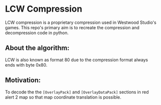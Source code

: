 # LCW Compression

LCW compression is a proprietary compression used in Westwood Studio's games. This repo's primary aim is to recreate the compression and decompression code in python. 

## About the algorithm:

LCW is also known as format 80 due to the compression format always ends with byte 0x80. 

## Motivation:

To decode the the `[OverlayPack]` and `[OverlayDataPack]` sections in red alert 2 map so that map coordinate translation is possible.